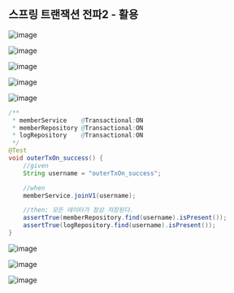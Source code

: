 ## **스프링 트랜잭션 전파2 - 활용**

![image](https://user-images.githubusercontent.com/79301439/211324501-48c998dc-0754-4eec-af2c-f9375814e08a.png)

![image](https://user-images.githubusercontent.com/79301439/211324532-9c610adf-3208-46da-9778-b8ff1c161cab.png)

![image](https://user-images.githubusercontent.com/79301439/211324573-34bd581b-3034-4d36-91a1-215908f56495.png)

![image](https://user-images.githubusercontent.com/79301439/211324637-26b5fc5b-4fc1-4ed8-b862-5e2d986f1556.png)

![image](https://user-images.githubusercontent.com/79301439/211324692-88d92d88-efe5-4c0b-9993-d0ab02c12166.png)

```java
/**
 * memberService    @Transactional:ON
 * memberRepository @Transactional:ON
 * logRepository    @Transactional:ON
 */
@Test
void outerTxOn_success() {
    //given
    String username = "outerTxOn_success";

    //when
    memberService.joinV1(username);

    //then: 모든 데이터가 정상 저장된다.
    assertTrue(memberRepository.find(username).isPresent());
    assertTrue(logRepository.find(username).isPresent());
}
```

![image](https://user-images.githubusercontent.com/79301439/211324809-646bd17e-5a9b-4dd0-a880-89bf074cae8a.png)

![image](https://user-images.githubusercontent.com/79301439/211324904-76a77449-8540-4d98-9783-a97ef07e6add.png)

![image](https://user-images.githubusercontent.com/79301439/211324969-bb3ff456-a4a4-42b9-899c-46535cb43baa.png)
